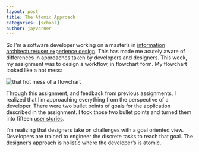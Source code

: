 ```yaml
---
layout: post
title: The Atomic Approach
categories: [school]
author: jayvarner
---
```


So I’m a software developer working on a master’s in [information architecture/user experience design](https://www.kent.edu/slis/uxd). This has made me acutely aware of differences in approaches taken by developers and designers. This week, my assignment was to design a workflow, in flowchart form. My flowchart looked like a hot mess:

![that hot mess of a flowchart](https://s3.amazonaws.com/uxd-school-stuff/flowchart.png)

Through this assignment, and feedback from previous assignments, I realized that I’m approaching everything from the perspective of a developer. There were two bullet points of goals for the application described in the assignment. I took those two bullet points and turned them into fifteen [user stories](https://en.wikipedia.org/wiki/User_story).

I’m realizing that designers take on challenges with a goal oriented view. Developers are trained to engineer the discrete tasks to reach that goal. The designer’s approach is holistic where the developer’s is atomic.